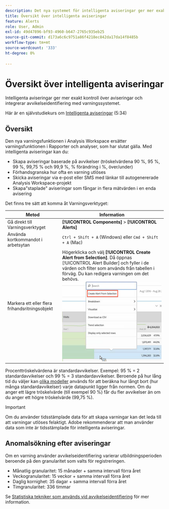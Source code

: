 ```yaml
---
description: Det nya systemet för intelligenta aviseringar ger mer exakt kontroll över aviseringar och integrerar avvikelseidentifiering med varningssystemet.
title: Översikt över intelligenta aviseringar
feature: Alerts
role: User, Admin
exl-id: 49d47896-bf93-4960-b647-2765c935eb25
source-git-commit: d173a6c6c9751a86f4218ec842da17da14f8485b
workflow-type: tm+mt
source-wordcount: '333'
ht-degree: 0%

---
```


# Översikt över intelligenta aviseringar

Intelligenta aviseringar ger mer exakt kontroll över aviseringar och integrerar avvikelseidentifiering med varningssystemet.

Här är en självstudiekurs om [Intelligenta aviseringar](https://experienceleague.adobe.com/docs/analytics-learn/tutorials/data-science/intelligent-alerts.html) (5:34)

## Översikt

Den nya varningsfunktionen i Analysis Workspace ersätter varningsfunktionen i Rapporter och analyser, som har slutat gälla. Med intelligenta aviseringar kan du:

* Skapa aviseringar baserade på avvikelser (tröskelvärdena 90 %, 95 %, 99 %, 99,75 % och 99,9 %, % förändring i %, över/under)
* Förhandsgranska hur ofta en varning utlöses
* Skicka aviseringar via e-post eller SMS med länkar till autogenererade Analysis Workspace-projekt
* Skapa&quot;staplade&quot; aviseringar som fångar in flera mätvärden i en enda avisering

Det finns tre sätt att komma åt Varningsverktyget:

| Metod | Information |
| --- | --- |
| Gå direkt till Varningsverktyget | **[!UICONTROL Components]** > **[!UICONTROL Alerts]** |
| Använda kortkommandot i arbetsytan | `Ctrl + Shift + A` (Windows) eller `Cmd + Shift + A` (Mac) |
| Markera ett eller flera frihandsritningsobjekt | Högerklicka och välj **[!UICONTROL Create Alert from Selection]**. Då öppnas [!UICONTROL Alert Builder] och fyller i de värden och filter som används från tabellen i förväg. Du kan redigera varningen om det behövs. ![Skapa avisering från markering](assets/create-alert-from-selection.png) |

Procenttröskelvärdena är standardavvikelser. Exempel: 95 % = 2 standardavvikelser och 99 % = 3 standardavvikelser. Beroende på hur lång tid du väljer kan [olika modeller](/help/analyze/analysis-workspace/c-anomaly-detection/statistics-anomaly-detection.md) används för att beräkna hur långt bort (hur många standardavvikelser) varje datapunkt ligger från normen. Om du anger ett lägre tröskelvärde (till exempel 90 %) får du fler avvikelser än om du anger ett högre tröskelvärde (99,75 %).

>[!IMPORTANT]
>
>Om du använder tidsstämplade data för att skapa varningar kan det leda till att varningar utlöses felaktigt. Adobe rekommenderar att man använder data som inte är tidsstämplade för intelligenta aviseringar.

## Anomalsökning efter aviseringar

Om en varning använder avvikelseidentifiering varierar utbildningsperioden beroende på den granularitet som valts för registreringen.

* Månatlig granularitet: 15 månader + samma intervall förra året
* Veckogranularitet: 15 veckor + samma intervall förra året
* Daglig kornighet: 35 dagar + samma intervall förra året
* Timgranularitet: 336 timmar

Se [Statistiska tekniker som används vid avvikelseidentifiering](/help/analyze/analysis-workspace/c-anomaly-detection/statistics-anomaly-detection.md) för mer information.
